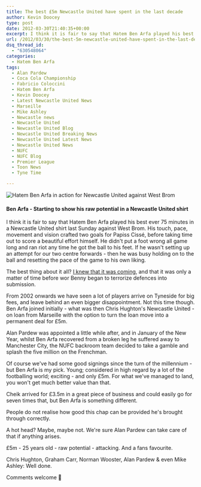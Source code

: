 ```yaml
---
title: The best £5m Newcastle United have spent in the last decade
author: Kevin Doocey
type: post
date: 2012-03-30T21:40:35+00:00
excerpt: I think it is fair to say that Hatem Ben Arfa played his best ever 90 minutes in a Newcastle United shirt last Sunday against West Brom. His touch, pace, movement and vision crafted two..
url: /2012/03/30/the-best-5m-newcastle-united-have-spent-in-the-last-decade/
dsq_thread_id:
  - "630548064"
categories:
  - Hatem Ben Arfa
tags:
  - Alan Pardew
  - Coca Cola Championship
  - Fabricio Coloccini
  - Hatem Ben Arfa
  - Kevin Doocey
  - Latest Newcastle United News
  - Marseille
  - Mike Ashley
  - Newcastle news
  - Newcastle United
  - Newcastle United Blog
  - Newcastle United Breaking News
  - Newcastle United Latest News
  - Newcastle United News
  - NUFC
  - NUFC Blog
  - Premier League
  - Toon News
  - Tyne Time

---
```

![Hatem Ben Arfa in action for Newcastle United against West Brom](https://www.tynetime.com/wp-content/uploads/2012/03/Hatem-Ben-Arfa-West-Brom.jpg "hatem ben arfa")

#### Ben Arfa - Starting to show his raw potential in a Newcastle United shirt

I think it is fair to say that Hatem Ben Arfa played his best ever 75 minutes in a Newcastle United shirt last Sunday against West Brom. His touch, pace, movement and vision crafted two goals for Papiss Cissé, before taking time out to score a beautiful effort himself. He didn't put a foot wrong all game long and ran riot any time he got the ball to his feet. If he wasn't setting up an attempt  for our two centre forwards - then he was busy holding on to the ball and resetting the pace of the game to his own liking.

The best thing about it all? [I knew that it was coming][1], and that it was only a matter of time before wor Benny began to terrorize defences into submission.

From 2002 onwards we have seen a lot of players arrive on Tyneside for big fees, and leave behind an even bigger disappointment. Not this time though. Ben Arfa joined initially - what was then Chris Hughton's Newcastle United - on loan from Marseille with the option to turn the loan move into a permanent deal for £5m.

Alan Pardew was appointed a little while after, and in January of the New Year, whilst Ben Arfa recovered from a broken leg he suffered away to Manchester City, the NUFC backroom team decided to take a gamble and splash the five million on the Frenchman.

Of course we've had some good signings since the turn of the millennium - but Ben Arfa is my pick. Young; considered in high regard by a lot of the footballing world; exciting - and only £5m. For what we've managed to land, you won't get much better value than that.

Cheik arrived for £3.5m in a great piece of business and could easily go for seven times that, but Ben Arfa is something different.

People do not realise how good this chap can be provided he's brought through correctly.

A hot head? Maybe, maybe not. We're sure Alan Pardew can take care of that if anything arises.

£5m - 25 years old - raw potential - attacking. And a fans favourite.

Chris Hughton, Graham Carr, Norman Wooster, Alan Pardew & even Mike Ashley: Well done.

Comments welcome 🙂

 [1]: https://www.tynetime.com/2012/03/06/hatem-ben-arfa-has-the-potential-to-rip-apart-the-premier-league/ "hatem ben arfa "
